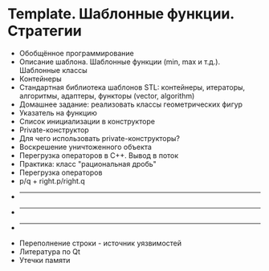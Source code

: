# ﻿Template. Шаблонные функции. Стратегии
* Обобщённое программирование
* Описание шаблона. Шаблонные функции (min, max и т.д.). Шаблонные классы
* Контейнеры
* Стандартная библиотека шаблонов STL: контейнеры, итераторы, алгоритмы, адаптеры, функторы (vector, algorithm)
* Домашнее задание: реализовать классы геометрических фигур
* Указатель на функцию
* Список инициализации в конструкторе
* Private-конструктор
* Для чего использовать private-конструкторы?
* Воскрешение уничтоженного объекта
* Перегрузка операторов в C++. Вывод в поток
* Практика: класс "рациональная дробь"
* Перегрузка операторов
* p/q + right.p/right.q
* --------------------------
* --------------------------
* ------------
* Переполнение строки - источник уязвимостей
* ﻿Литература по Qt
* Утечки памяти
